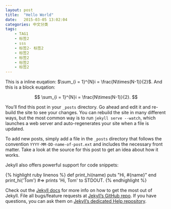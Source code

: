 ```yaml
---
layout: post
title:  "Hello World"
date:   2015-03-05 13:02:04
categories: 中文分类
tags: 
    - TAG1
    - 标签2
    - sss
    - 标签2- 标签2
    - 标签2
    - 标签2
    - 标签2
    - 标签2
---
```


This is a inline euqation: $\sum_{i = 1}^{N}i = \frac{N\times(N-1)}{2}$. And this is a block euqation:

$$
\sum_{i = 1}^{N}i = \frac{N\times(N-1)}{2}.
$$

You’ll find this post in your `_posts` directory. Go ahead and edit it and re-build the site to see your changes. You can rebuild the site in many different ways, but the most common way is to run `jekyll serve --watch`, which launches a web server and auto-regenerates your site when a file is updated.

To add new posts, simply add a file in the `_posts` directory that follows the convention `YYYY-MM-DD-name-of-post.ext` and includes the necessary front matter. Take a look at the source for this post to get an idea about how it works.

Jekyll also offers powerful support for code snippets:

{% highlight ruby linenos %}
def print_hi(name)
  puts "Hi, #{name}"
end
print_hi('Tom')
#=> prints 'Hi, Tom' to STDOUT.
{% endhighlight %}

Check out the [Jekyll docs][jekyll] for more info on how to get the most out of Jekyll. File all bugs/feature requests at [Jekyll’s GitHub repo][jekyll-gh]. If you have questions, you can ask them on [Jekyll’s dedicated Help repository][jekyll-help].

[jekyll]:      http://jekyllrb.com
[jekyll-gh]:   https://github.com/jekyll/jekyll
[jekyll-help]: https://github.com/jekyll/jekyll-help
